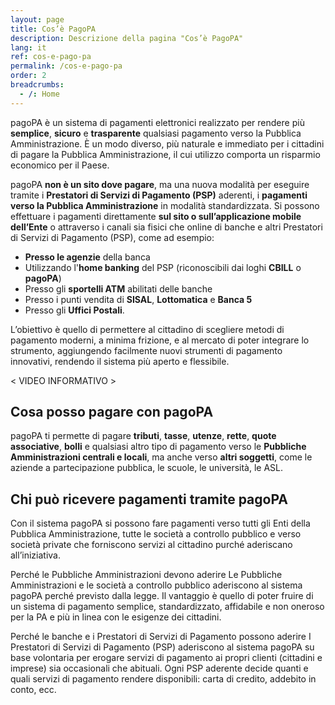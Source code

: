 ```yaml
---
layout: page
title: Cos’è PagoPA
description: Descrizione della pagina "Cos’è PagoPA"
lang: it
ref: cos-e-pago-pa
permalink: /cos-e-pago-pa
order: 2
breadcrumbs:
  - /: Home
---
```


pagoPA è un sistema di pagamenti elettronici realizzato per rendere più **semplice**, **sicuro** e **trasparente** qualsiasi pagamento verso la Pubblica Amministrazione. È un modo diverso, più naturale e immediato per i cittadini di pagare la Pubblica Amministrazione, il cui utilizzo comporta un risparmio economico per il Paese.

pagoPA **non è un sito dove pagare**, ma una nuova modalità per eseguire tramite i **Prestatori di Servizi di Pagamento (PSP)** aderenti, i **pagamenti verso la Pubblica Amministrazione** in modalità standardizzata. Si possono effettuare i pagamenti direttamente **sul sito o sull’applicazione mobile dell’Ente** o attraverso i canali sia fisici che online di banche e altri Prestatori di Servizi di Pagamento (PSP), come ad esempio:

* **Presso le agenzie** della banca
* Utilizzando l'**home banking** del PSP (riconoscibili dai loghi **CBILL** o **pagoPA**)
* Presso gli **sportelli ATM** abilitati delle banche
* Presso i punti vendita di **SISAL**, **Lottomatica** e **Banca 5**
* Presso gli **Uffici Postali**.

L’obiettivo è quello di permettere al cittadino di scegliere metodi di pagamento moderni, a minima frizione, e al mercato di poter integrare lo strumento, aggiungendo facilmente nuovi strumenti di pagamento innovativi, rendendo il sistema più aperto e flessibile.


< VIDEO INFORMATIVO >

## Cosa posso pagare con pagoPA
pagoPA ti permette di pagare **tributi**, **tasse**, **utenze**, **rette**, **quote associative**, **bolli** e qualsiasi altro tipo di pagamento verso le **Pubbliche Amministrazioni centrali e locali**, ma anche verso **altri soggetti**, come le aziende a partecipazione pubblica, le scuole, le università, le ASL.

## Chi può ricevere pagamenti tramite pagoPA
Con il sistema pagoPA si possono fare pagamenti verso tutti gli Enti della Pubblica Amministrazione, tutte le società a controllo pubblico e verso società private che forniscono servizi al cittadino purché aderiscano all’iniziativa.

Perché le Pubbliche Amministrazioni devono aderire
Le Pubbliche Amministrazioni e le società a controllo pubblico aderiscono al sistema pagoPA perché previsto dalla legge. Il vantaggio è quello di poter fruire di un sistema di pagamento semplice, standardizzato, affidabile e non oneroso per la PA e più in linea con le esigenze dei cittadini.

Perché le banche e i Prestatori di Servizi di Pagamento possono aderire
I Prestatori di Servizi di Pagamento (PSP) aderiscono al sistema pagoPA su base volontaria per erogare servizi di pagamento ai propri clienti (cittadini e imprese) sia occasionali che abituali. Ogni PSP aderente decide quanti e quali servizi di pagamento rendere disponibili: carta di credito, addebito in conto, ecc.

